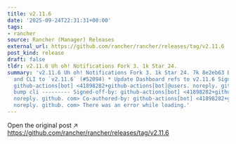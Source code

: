 ```yaml
---
title: v2.11.6
date: '2025-09-24T22:31:31+00:00'
tags:
- rancher
source: Rancher (Manager) Releases
external_url: https://github.com/rancher/rancher/releases/tag/v2.11.6
post_kind: release
draft: false
tldr: v2.11.6 Uh oh! Notifications Fork 3. 1k Star 24.
summary: 'v2.11.6 Uh oh! Notifications Fork 3. 1k Star 24. 7k 8e2eb63 Bump Dashboard
  and CLI to `v2.11.6` (#52094) * Update Dashboard refs to v2.11.6 Signed-off-by:
  github-actions[bot] <41898282+github-actions[bot]@users. noreply. github. com> *
  bump cli --------- Signed-off-by: github-actions[bot] <41898282+github-actions[bot]@users.
  noreply. github. com> Co-authored-by: github-actions[bot] <41898282+github-actions[bot]@users.
  noreply. github. com> There was an error while loading.'
---
```

Open the original post ↗ https://github.com/rancher/rancher/releases/tag/v2.11.6
